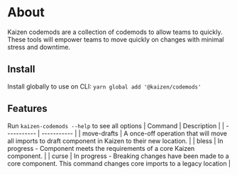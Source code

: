 # About 
Kaizen codemods are a collection of codemods to allow teams to quickly. These tools will empower teams to 
move quickly on changes with minimal stress and downtime.

## Install
Install globally to use on CLI:
`yarn global add '@kaizen/codemods'`

## Features
Run `kaizen-codemods --help` to see all options
| Command      | Description |
| ----------- | ----------- |
| move-drafts  | A once-off operation that will move all imports to draft component in Kaizen to their new location.       |
| bless   | In progress - Component meets the requirements of a core Kaizen component.       |
| curse   | In progress - Breaking changes have been made to a core component. This command changes core imports to a legacy location   |
